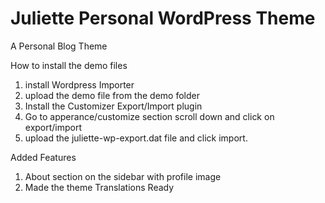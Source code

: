 # Juliette Personal WordPress Theme
 A Personal Blog Theme 

How to install the demo files
1. install Wordpress Importer
2. upload the demo file from the demo folder
3. Install the Customizer Export/Import plugin
4. Go to apperance/customize section scroll down and click on export/import
5. upload the juliette-wp-export.dat file and click import. 

Added Features
1. About section on the sidebar with profile image
2. Made the theme Translations Ready

